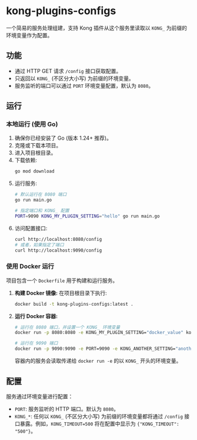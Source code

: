 # kong-plugins-configs
一个简易的服务处理组建，支持 Kong 插件从这个服务里读取以 `KONG_` 为前缀的环境变量作为配置。

## 功能

*   通过 HTTP GET 请求 `/config` 接口获取配置。
*   只返回以 `KONG_` (不区分大小写) 为前缀的环境变量。
*   服务监听的端口可以通过 `PORT` 环境变量配置，默认为 `8080`。

## 运行

### 本地运行 (使用 Go)

1.  确保你已经安装了 Go (版本 1.24+ 推荐)。
2.  克隆或下载本项目。
3.  进入项目根目录。
4.  下载依赖:
    ```bash
    go mod download
    ```
5.  运行服务:
    ```bash
    # 默认运行在 8080 端口
    go run main.go

    # 指定端口和 KONG_ 配置
    PORT=9090 KONG_MY_PLUGIN_SETTING="hello" go run main.go
    ```
6.  访问配置接口:
    ```bash
    curl http://localhost:8080/config
    # 或者，如果指定了端口
    curl http://localhost:9090/config
    ```

### 使用 Docker 运行

项目包含一个 `Dockerfile` 用于构建和运行服务。

1.  **构建 Docker 镜像:**
    在项目根目录下执行:
    ```bash
    docker build -t kong-plugins-configs:latest .
    ```

2.  **运行 Docker 容器:**
    ```bash
    # 运行在 8080 端口，并设置一个 KONG_ 环境变量
    docker run -p 8080:8080 -e KONG_MY_PLUGIN_SETTING="docker_value" kong-plugins-configs:latest

    # 运行在 9090 端口
    docker run -p 9090:9090 -e PORT=9090 -e KONG_ANOTHER_SETTING="another_docker_value" kong-plugins-configs:latest
    ```
    容器内的服务会读取传递给 `docker run -e` 的以 `KONG_` 开头的环境变量。

## 配置

服务通过环境变量进行配置：

*   `PORT`: 服务监听的 HTTP 端口。默认为 `8080`。
*   `KONG_*`: 任何以 `KONG_` (不区分大小写) 为前缀的环境变量都将通过 `/config` 接口暴露。例如，`KONG_TIMEOUT=500` 将在配置中显示为 `{"KONG_TIMEOUT": "500"}`。
